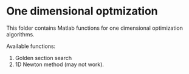 # One dimensional optmization

This folder contains Matlab functions for one dimensional optimization 
algorithms.

Available functions:

1. Golden section search
2. 1D Newton method (may not work).
